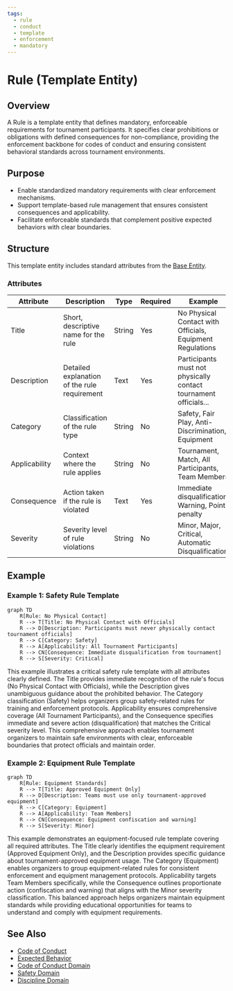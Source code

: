 ```yaml
---
tags:
  - rule
  - conduct
  - template
  - enforcement
  - mandatory
---
```


# Rule (Template Entity)

## Overview

A Rule is a template entity that defines mandatory, enforceable requirements for tournament participants. It specifies clear prohibitions or obligations with defined consequences for non-compliance, providing the enforcement backbone for codes of conduct and ensuring consistent behavioral standards across tournament environments.

## Purpose

- Enable standardized mandatory requirements with clear enforcement mechanisms.
- Support template-based rule management that ensures consistent consequences and applicability.
- Facilitate enforceable standards that complement positive expected behaviors with clear boundaries.

## Structure

This template entity includes standard attributes from the [Base Entity](../foundation/base_entity.md).

### Attributes

| Attribute | Description | Type | Required | Example |
|-----------|-------------|------|----------|---------|
| Title | Short, descriptive name for the rule | String | Yes | No Physical Contact with Officials, Equipment Regulations |
| Description | Detailed explanation of the rule requirement | Text | Yes | Participants must not physically contact tournament officials... |
| Category | Classification of the rule type | String | No | Safety, Fair Play, Anti-Discrimination, Equipment |
| Applicability | Context where the rule applies | String | No | Tournament, Match, All Participants, Team Members |
| Consequence | Action taken if the rule is violated | Text | Yes | Immediate disqualification, Warning, Point penalty |
| Severity | Severity level of rule violations | String | No | Minor, Major, Critical, Automatic Disqualification |

## Example

### Example 1: Safety Rule Template

```mermaid
graph TD
    R[Rule: No Physical Contact]
    R --> T[Title: No Physical Contact with Officials]
    R --> D[Description: Participants must never physically contact tournament officials]
    R --> C[Category: Safety]
    R --> A[Applicability: All Tournament Participants]
    R --> CN[Consequence: Immediate disqualification from tournament]
    R --> S[Severity: Critical]
```

This example illustrates a critical safety rule template with all attributes clearly defined. The Title provides immediate recognition of the rule's focus (No Physical Contact with Officials), while the Description gives unambiguous guidance about the prohibited behavior. The Category classification (Safety) helps organizers group safety-related rules for training and enforcement protocols. Applicability ensures comprehensive coverage (All Tournament Participants), and the Consequence specifies immediate and severe action (disqualification) that matches the Critical severity level. This comprehensive approach enables tournament organizers to maintain safe environments with clear, enforceable boundaries that protect officials and maintain order.

### Example 2: Equipment Rule Template

```mermaid
graph TD
    R[Rule: Equipment Standards]
    R --> T[Title: Approved Equipment Only]
    R --> D[Description: Teams must use only tournament-approved equipment]
    R --> C[Category: Equipment]
    R --> A[Applicability: Team Members]
    R --> CN[Consequence: Equipment confiscation and warning]
    R --> S[Severity: Minor]
```

This example demonstrates an equipment-focused rule template covering all required attributes. The Title clearly identifies the equipment requirement (Approved Equipment Only), and the Description provides specific guidance about tournament-approved equipment usage. The Category (Equipment) enables organizers to group equipment-related rules for consistent enforcement and equipment management protocols. Applicability targets Team Members specifically, while the Consequence outlines proportionate action (confiscation and warning) that aligns with the Minor severity classification. This balanced approach helps organizers maintain equipment standards while providing educational opportunities for teams to understand and comply with equipment requirements.

## See Also

- [Code of Conduct](code_of_conduct.md)
- [Expected Behavior](expected_behavior.md)
- [Code of Conduct Domain](README.md)
- [Safety Domain](../safety/README.md)
- [Discipline Domain](../discipline/README.md)
